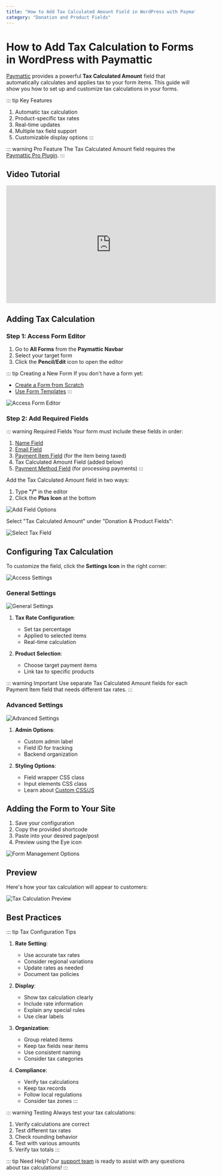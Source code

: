 ```yaml
---
title: "How to Add Tax Calculated Amount Field in WordPress with Paymattic?"
category: "Donation and Product Fields"
---
```

# How to Add Tax Calculation to Forms in WordPress with Paymattic

[Paymattic](https://paymattic.com/) provides a powerful **Tax Calculated Amount** field that automatically calculates and applies tax to your form items. This guide will show you how to set up and customize tax calculations in your forms.

::: tip Key Features
1. Automatic tax calculation
2. Product-specific tax rates
3. Real-time updates
4. Multiple tax field support
5. Customizable display options
:::

::: warning Pro Feature
The Tax Calculated Amount field requires the [Paymattic Pro Plugin](/getting-started-with-paymattic/how-to-install-and-activate-paymattic-in-wordpress).
:::

## Video Tutorial

<iframe width="560" height="315" src="https://www.youtube.com/embed/ed0RtdxCdz4?list=PLXpD0vT4thWH80g5e9wYnoBMgEqUXbr53" title="Tax Calculated Amount Field Tutorial" frameborder="0" allow="accelerometer; autoplay; clipboard-write; encrypted-media; gyroscope; picture-in-picture" allowfullscreen></iframe>

## Adding Tax Calculation

### Step 1: Access Form Editor

1. Go to **All Forms** from the **Paymattic Navbar**
2. Select your target form
3. Click the **Pencil/Edit** icon to open the editor

::: tip Creating a New Form
If you don't have a form yet:
- [Create a Form from Scratch](/form-editor/how-to-create-a-form-from-scratch-with-paymattic)
- [Use Form Templates](/form-editor/simple-form-templates)
:::

![Access Form Editor](/images/donation-and-product-fields/how-to-add-tax-calculated-amount-field-in-wordpress-with-paymattic/1.-Open-desired-form-4-scaled.webp)

### Step 2: Add Required Fields

::: warning Required Fields
Your form must include these fields in order:
1. [Name Field](/general-input-fields/how-to-use-general-form-input-fields-in-wordpress-with-paymattic#name-field)
2. [Email Field](/general-input-fields/how-to-use-general-form-input-fields-in-wordpress-with-paymattic#email-field)
3. [Payment Item Field](/donation-and-product-fields/how-to-add-payment-item-fields-in-wordpress-with-paymattic) (for the item being taxed)
4. Tax Calculated Amount Field (added below)
5. [Payment Method Field](/general-input-fields/how-to-use-the-payment-method-fields-section) (for processing payments)
:::

Add the Tax Calculated Amount field in two ways:
1. Type **"/"** in the editor
2. Click the **Plus Icon** at the bottom

![Add Field Options](/images/donation-and-product-fields/how-to-add-tax-calculated-amount-field-in-wordpress-with-paymattic/2.-Type-or-click-icon-4.webp)

Select "Tax Calculated Amount" under "Donation & Product Fields":

![Select Tax Field](/images/donation-and-product-fields/how-to-add-tax-calculated-amount-field-in-wordpress-with-paymattic/3.-Tax-Calculated-field.webp)

## Configuring Tax Calculation

To customize the field, click the **Settings Icon** in the right corner:

![Access Settings](/images/donation-and-product-fields/how-to-add-tax-calculated-amount-field-in-wordpress-with-paymattic/4.-Settings-Icon-4.webp)

### General Settings

![General Settings](/images/donation-and-product-fields/how-to-add-tax-calculated-amount-field-in-wordpress-with-paymattic/5.-General-Settings-2.webp)

1. **Tax Rate Configuration**:
   - Set tax percentage
   - Applied to selected items
   - Real-time calculation

2. **Product Selection**:
   - Choose target payment items
   - Link tax to specific products

::: warning Important
Use separate Tax Calculated Amount fields for each Payment Item field that needs different tax rates.
:::

### Advanced Settings

![Advanced Settings](/images/donation-and-product-fields/how-to-add-tax-calculated-amount-field-in-wordpress-with-paymattic/6.-Advanced-Field.webp)

1. **Admin Options**:
   - Custom admin label
   - Field ID for tracking
   - Backend organization

2. **Styling Options**:
   - Field wrapper CSS class
   - Input elements CSS class
   - Learn about [Custom CSS/JS](/form-settings/how-to-create-custom-css-js-in-wordpress-with-paymattic)

## Adding the Form to Your Site

1. Save your configuration
2. Copy the provided shortcode
3. Paste into your desired page/post
4. Preview using the Eye icon

![Form Management Options](/images/donation-and-product-fields/how-to-add-tax-calculated-amount-field-in-wordpress-with-paymattic/7.-Save-preview-shortcode-buttons.webp)

## Preview

Here's how your tax calculation will appear to customers:

![Tax Calculation Preview](/images/donation-and-product-fields/how-to-add-tax-calculated-amount-field-in-wordpress-with-paymattic/8.-Preview-of-Tax-Calculated-amount.webp)

## Best Practices

::: tip Tax Configuration Tips
1. **Rate Setting**:
   - Use accurate tax rates
   - Consider regional variations
   - Update rates as needed
   - Document tax policies

2. **Display**:
   - Show tax calculation clearly
   - Include rate information
   - Explain any special rules
   - Use clear labels

3. **Organization**:
   - Group related items
   - Keep tax fields near items
   - Use consistent naming
   - Consider tax categories

4. **Compliance**:
   - Verify tax calculations
   - Keep tax records
   - Follow local regulations
   - Consider tax zones
:::

::: warning Testing
Always test your tax calculations:
1. Verify calculations are correct
2. Test different tax rates
3. Check rounding behavior
4. Test with various amounts
5. Verify tax totals
:::

::: tip Need Help?
Our [support team](https://wpmanageninja.com/support-tickets/) is ready to assist with any questions about tax calculations!
:::